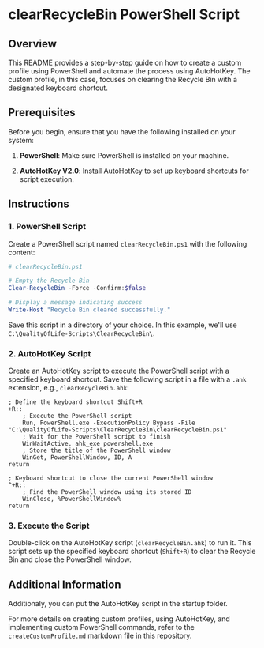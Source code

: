 # clearRecycleBin PowerShell Script

## Overview

This README provides a step-by-step guide on how to create a custom profile using PowerShell and automate the process using AutoHotKey. The custom profile, in this case, focuses on clearing the Recycle Bin with a designated keyboard shortcut.

## Prerequisites

Before you begin, ensure that you have the following installed on your system:

1. **PowerShell**: Make sure PowerShell is installed on your machine.

2. **AutoHotKey V2.0**: Install AutoHotKey to set up keyboard shortcuts for script execution.

## Instructions

### 1. PowerShell Script

Create a PowerShell script named `clearRecycleBin.ps1` with the following content:

```powershell
# clearRecycleBin.ps1

# Empty the Recycle Bin
Clear-RecycleBin -Force -Confirm:$false

# Display a message indicating success
Write-Host "Recycle Bin cleared successfully."
```

Save this script in a directory of your choice. In this example, we'll use `C:\QualityOfLife-Scripts\ClearRecycleBin\`.

### 2. AutoHotKey Script

Create an AutoHotKey script to execute the PowerShell script with a specified keyboard shortcut. Save the following script in a file with a `.ahk` extension, e.g., `clearRecycleBin.ahk`:

```autohotkey
; Define the keyboard shortcut Shift+R
+R:: 
    ; Execute the PowerShell script
    Run, PowerShell.exe -ExecutionPolicy Bypass -File "C:\QualityOfLife-Scripts\ClearRecycleBin\clearRecycleBin.ps1"
    ; Wait for the PowerShell script to finish
    WinWaitActive, ahk_exe powershell.exe
    ; Store the title of the PowerShell window
    WinGet, PowerShellWindow, ID, A
return

; Keyboard shortcut to close the current PowerShell window
^+R:: 
    ; Find the PowerShell window using its stored ID
    WinClose, %PowerShellWindow%
return
```

### 3. Execute the Script

Double-click on the AutoHotKey script (`clearRecycleBin.ahk`) to run it. This script sets up the specified keyboard shortcut (`Shift+R`) to clear the Recycle Bin and close the PowerShell window.

## Additional Information
Additionaly, you can put the AutoHotKey script in the startup folder.

For more details on creating custom profiles, using AutoHotKey, and implementing custom PowerShell commands, refer to the `createCustomProfile.md` markdown file in this repository.